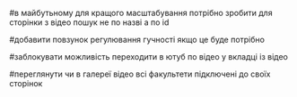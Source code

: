 #в майбутьному для кращого масштабування потрібно зробити для сторінки з відео пошук не по назві а по id

#добавити повзунок регулювання гучності якщо це буде потрібно

#заблокувати можливість переходити в ютуб по відео у вкладці із відео

#переглянути чи в галереї відео всі факультети підключені до своїх сторінок